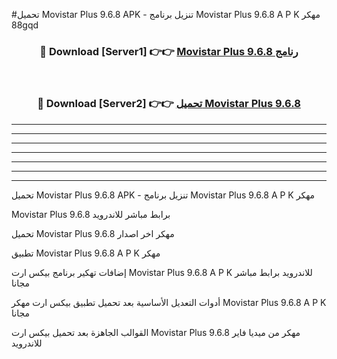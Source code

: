 #تحميل Movistar Plus 9.6.8  APK - تنزيل برنامج Movistar Plus 9.6.8  A P K مهكر 88gqd 



<div align="center">
<h3>🔴 Download [Server1] 👉👉 <a href="https://apkdownload10.web.app/?title=Movistar Plus 9.6.8 ">Movistar Plus 9.6.8  رنامج</a></h3><br>

<h3>🔴 Download [Server2] 👉👉 <a href="https://apkdownload10.web.app/?title=Movistar Plus 9.6.8 ">تحميل Movistar Plus 9.6.8  </a></h3>
</div>


----------------------------------------------------------

----------------------------------------------------------

----------------------------------------------------------

----------------------------------------------------------

----------------------------------------------------------

----------------------------------------------------------

----------------------------------------------------------

تحميل Movistar Plus 9.6.8  APK - تنزيل برنامج Movistar Plus 9.6.8  A P K مهكر

Movistar Plus 9.6.8  برابط مباشر للاندرويد

تحميل Movistar Plus 9.6.8  مهكر اخر اصدار

تطبيق Movistar Plus 9.6.8  A P K مهكر

إضافات تهكير برنامج بيكس ارت Movistar Plus 9.6.8  A P K للاندرويد برابط مباشر مجانا

أدوات التعديل الأساسية بعد تحميل تطبيق بيكس ارت مهكر Movistar Plus 9.6.8  A P K مجانا

القوالب الجاهزة بعد تحميل بيكس ارت Movistar Plus 9.6.8  مهكر من ميديا فاير للاندرويد


